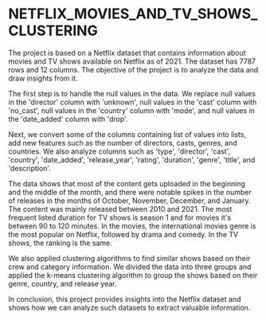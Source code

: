 # NETFLIX_MOVIES_AND_TV_SHOWS_CLUSTERING
The project is based on a Netflix dataset that contains information about movies and TV shows available on Netflix as of 2021. The dataset has 7787 rows and 12 columns. The objective of the project is to analyze the data and draw insights from it.

The first step is to handle the null values in the data. We replace null values in the 'director' column with 'unknown', null values in the 'cast' column with 'no_cast', null values in the 'country' column with 'mode', and null values in the 'date_added' column with 'drop'.

Next, we convert some of the columns containing list of values into lists, add new features such as the number of directors, casts, genres, and countries. We also analyze columns such as 'type', 'director', 'cast', 'country', 'date_added', 'release_year', 'rating', 'duration', 'genre', 'title', and 'description'.

The data shows that most of the content gets uploaded in the beginning and the middle of the month, and there were notable spikes in the number of releases in the months of October, November, December, and January. The content was mainly released between 2010 and 2021. The most frequent listed duration for TV shows is season 1 and for movies it's between 90 to 120 minutes. In the movies, the international movies genre is the most popular on Netflix, followed by drama and comedy. In the TV shows, the ranking is the same.

We also applied clustering algorithms to find similar shows based on their crew and category information. We divided the data into three groups and applied the k-means clustering algorithm to group the shows based on their genre, country, and release year.

In conclusion, this project provides insights into the Netflix dataset and shows how we can analyze such datasets to extract valuable information.

